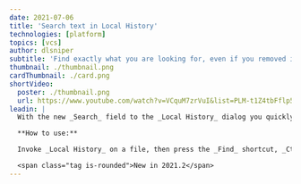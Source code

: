 ```yaml
---
date: 2021-07-06
title: 'Search text in Local History'
technologies: [platform]
topics: [vcs]
author: dlsniper
subtitle: 'Find exactly what you are looking for, even if you removed it'
thumbnail: ./thumbnail.png
cardThumbnail: ./card.png
shortVideo:
  poster: ./thumbnail.png
  url: https://www.youtube.com/watch?v=VCquM7zrVuI&list=PLM-t1Z4tbFflp57RnfgjXOdpOg6fLhs_q&index=21
leadin: |
  With the new _Search_ field to the _Local History_ dialog you quickly get to the necessary text in your revisions.

  **How to use:**

  Invoke _Local History_ on a file, then press the _Find_ shortcut, _Ctrl + F on Windows/Linux_ or _⌘ + F on macOS_.

  <span class="tag is-rounded">New in 2021.2</span>
---
```

